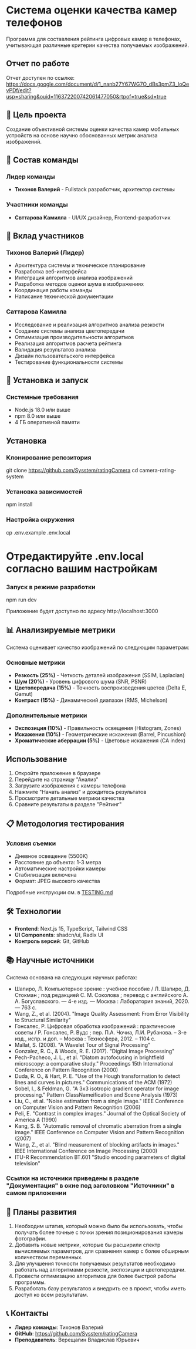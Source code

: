 # Система оценки качества камер телефонов

Программа для составления рейтинга цифровых камер в телефонах, учитывающая различные критерии качества получаемых изображений.

## Отчет по работе

Отчет доступен по ссылке:
https://docs.google.com/document/d/1_nanb27Y67WG7O_dBs3pmZ3_loQevPDf/edit?usp=sharing&ouid=116372200742061477050&rtpof=true&sd=true

## 🎯 Цель проекта

Создание объективной системы оценки качества камер мобильных устройств на основе научно обоснованных метрик анализа изображений.

## 👥 Состав команды

### Лидер команды
- **Тихонов Валерий** - Fullstack разработчик, архитектор системы

### Участники команды
- **Свттарова Камилла** - UI/UX дизайнер, Frontend-разработчик

## 🔧 Вклад участников

### Тихонов Валерий (Лидер)
- Архитектура системы и техническое планирование
- Разработка веб-интерфейса
- Интеграция алгоритмов анализа изображений
- Разработка методов оценки шума в изображениях
- Координация работы команды
- Написание технической документации

### Саттарова Камилла
- Исследование и реализация алгоритмов анализа резкости
- Создание системы анализа цветопередачи
- Оптимизация производительности алгоритмов
- Реализация алгоритмов расчета рейтинга
- Валидация результатов анализа
- Дизайн пользовательского интерфейса
- Тестирование функциональности системы


## 🚀 Установка и запуск

### Системные требования
- Node.js 18.0 или выше
- npm 8.0 или выше
- 4 ГБ оперативной памяти

## Установка

### Клонирование репозитория
git clone https://github.com/Sysstem/ratingCamera
cd camera-rating-system

### Установка зависимостей
npm install

### Настройка окружения
cp .env.example .env.local
# Отредактируйте .env.local согласно вашим настройкам

### Запуск в режиме разработки
npm run dev


Приложение будет доступно по адресу http://localhost:3000


## 📊 Анализируемые метрики

Система оценивает качество изображений по следующим параметрам:

### Основные метрики
- **Резкость (25%)** - Четкость деталей изображения (SSIM, Laplacian)
- **Шум (20%)** - Уровень цифрового шума (SNR, PSNR)
- **Цветопередача (15%)** - Точность воспроизведения цветов (Delta E, Gamut)
- **Контраст (15%)** - Динамический диапазон (RMS, Michelson)

### Дополнительные метрики
- **Экспозиция (10%)** - Правильность освещения (Histogram, Zones)
- **Искажения (10%)** - Геометрические искажения (Barrel, Pincushion)
- **Хроматические аберрации (5%)** - Цветовые искажения (CA index)


## Использование

1. Откройте приложение в браузере
2. Перейдите на страницу "Анализ"
3. Загрузите изображения с камеры телефона
4. Нажмите "Начать анализ" и дождитесь результатов
5. Просмотрите детальные метрики качества
6. Сравните результаты в разделе "Рейтинг"

## 📋 Методология тестирования

### Условия съемки
- Дневное освещение (5500K)
- Расстояние до объекта: 1-3 метра
- Автоматические настройки камеры
- Стабилизация включена
- Формат: JPEG высокого качества

Подробные инструкции см. в [TESTING.md](TESTING.md)

## 🛠️ Технологии

- **Frontend**: Next.js 15, TypeScript, Tailwind CSS
- **UI Components**: shadcn/ui, Radix UI
- **Контроль версий**: Git, GitHub

## 📚 Научные источники

Система основана на следующих научных работах:

- Шапиро, Л. Компьютерное зрение : учебное пособие / Л. Шапиро, Д. Стокман ; под редакцией С. М. Соколова ; перевод с английского А. А. Богуславского. — 4-е изд. — Москва : Лаборатория знаний, 2020. — 763 с.
- Wang, Z., et al. (2004). "Image Quality Assessment: From Error Visibility to Structural Similarity"
- Гонсалес, Р. Цифровая обработка изображений : практические советы / Р. Гонсалес, Р. Вудс ; пер. П.А. Чочиа, Л.И. Рубанова. – 3-е изд., испр. и доп. – Москва : Техносфера, 2012. – 1104 с.
- Mallat, S. (2008). "A Wavelet Tour of Signal Processing"
- Gonzalez, R. C., & Woods, R. E. (2017). "Digital Image Processing"
- Pech-Pacheco, J. L., et al. "Diatom autofocusing in brightfield microscopy: a comparative study." Proceedings 15th International Conference on Pattern Recognition (2000)
- Duda, R. O., & Hart, P. E. "Use of the Hough transformation to detect lines and curves in pictures." Communications of the ACM (1972)
- Sobel, I., & Feldman, G. "A 3x3 isotropic gradient operator for image processing." Pattern ClassNameification and Scene Analysis (1973)
- Liu, C., et al. "Noise estimation from a single image." IEEE Conference on Computer Vision and Pattern Recognition (2006)
- Peli, E. "Contrast in complex images." Journal of the Optical Society of America A (1990)
- Kang, S. B. "Automatic removal of chromatic aberration from a single image." IEEE Conference on Computer Vision and Pattern Recognition (2007)
- Wang, Z., et al. "Blind measurement of blocking artifacts in images." IEEE International Conference on Image Processing (2000)
- ITU-R Recommendation BT.601 "Studio encoding parameters of digital television"

### Ссылки на источники приведены в разделе "Документация" в окне под заголовком "Источники" в самом приложении

## 🔮 Планы развития

1.	Необходим штатив, который можно было бы использовать, чтобы получать более точные с точки зрения позиционирования камеры фотографии.
2.	Добавить новые метрики, которые бы расширили спектр вычисляемых параметров, для сравнения камер с более обширным количеством переменных.
3.	Для улучшения точности получаемых результатов необходимо работать над алгоритмами резкости, экспозиции и цветопередачи.
4.	Провести оптимизацию алгоритмов для более быстрой работы программы.
5.	Разработать базу результатов и внедрить ее в проект, чтобы иметь доступ ко всем результатам.


## 📞 Контакты

- **Лидер команды**: Тихонов Валерий
- **GitHub**: https://github.com/Sysstem/ratingCamera
- **Преподаватель**: Верещагин Владислав Юрьевич

